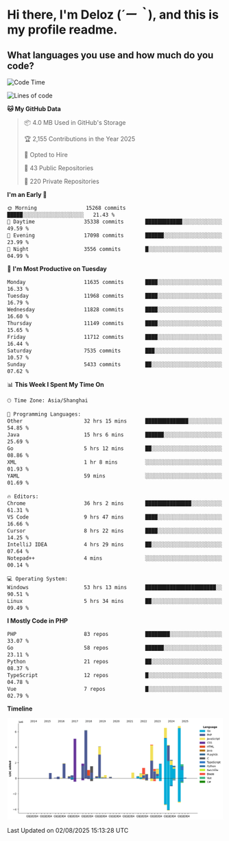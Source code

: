 # **Hi there, I'm Deloz (*´ー｀*), and this is my profile readme.**

## **What languages you use and how much do you code?**

<!--START_SECTION:waka-->
![Code Time](http://img.shields.io/badge/Code%20Time-7%2C028%20hrs%2011%20mins-blue)

![Lines of code](https://img.shields.io/badge/From%20Hello%20World%20I%27ve%20Written-59.7%20million%20lines%20of%20code-blue)

**🐱 My GitHub Data** 

> 📦 4.0 MB Used in GitHub's Storage 
 > 
> 🏆 2,155 Contributions in the Year 2025
 > 
> 💼 Opted to Hire
 > 
> 📜 43 Public Repositories 
 > 
> 🔑 220 Private Repositories 
 > 
**I'm an Early 🐤** 

```text
🌞 Morning                15268 commits       █████░░░░░░░░░░░░░░░░░░░░   21.43 % 
🌆 Daytime                35338 commits       ████████████░░░░░░░░░░░░░   49.59 % 
🌃 Evening                17098 commits       ██████░░░░░░░░░░░░░░░░░░░   23.99 % 
🌙 Night                  3556 commits        █░░░░░░░░░░░░░░░░░░░░░░░░   04.99 % 
```
📅 **I'm Most Productive on Tuesday** 

```text
Monday                   11635 commits       ████░░░░░░░░░░░░░░░░░░░░░   16.33 % 
Tuesday                  11968 commits       ████░░░░░░░░░░░░░░░░░░░░░   16.79 % 
Wednesday                11828 commits       ████░░░░░░░░░░░░░░░░░░░░░   16.60 % 
Thursday                 11149 commits       ████░░░░░░░░░░░░░░░░░░░░░   15.65 % 
Friday                   11712 commits       ████░░░░░░░░░░░░░░░░░░░░░   16.44 % 
Saturday                 7535 commits        ███░░░░░░░░░░░░░░░░░░░░░░   10.57 % 
Sunday                   5433 commits        ██░░░░░░░░░░░░░░░░░░░░░░░   07.62 % 
```


📊 **This Week I Spent My Time On** 

```text
🕑︎ Time Zone: Asia/Shanghai

💬 Programming Languages: 
Other                    32 hrs 15 mins      ██████████████░░░░░░░░░░░   54.85 % 
Java                     15 hrs 6 mins       ██████░░░░░░░░░░░░░░░░░░░   25.69 % 
Go                       5 hrs 12 mins       ██░░░░░░░░░░░░░░░░░░░░░░░   08.86 % 
XML                      1 hr 8 mins         ░░░░░░░░░░░░░░░░░░░░░░░░░   01.93 % 
YAML                     59 mins             ░░░░░░░░░░░░░░░░░░░░░░░░░   01.69 % 

🔥 Editors: 
Chrome                   36 hrs 2 mins       ███████████████░░░░░░░░░░   61.31 % 
VS Code                  9 hrs 47 mins       ████░░░░░░░░░░░░░░░░░░░░░   16.66 % 
Cursor                   8 hrs 22 mins       ████░░░░░░░░░░░░░░░░░░░░░   14.25 % 
IntelliJ IDEA            4 hrs 29 mins       ██░░░░░░░░░░░░░░░░░░░░░░░   07.64 % 
Notepad++                4 mins              ░░░░░░░░░░░░░░░░░░░░░░░░░   00.14 % 

💻 Operating System: 
Windows                  53 hrs 13 mins      ███████████████████████░░   90.51 % 
Linux                    5 hrs 34 mins       ██░░░░░░░░░░░░░░░░░░░░░░░   09.49 % 
```

**I Mostly Code in PHP** 

```text
PHP                      83 repos            ████████░░░░░░░░░░░░░░░░░   33.07 % 
Go                       58 repos            ██████░░░░░░░░░░░░░░░░░░░   23.11 % 
Python                   21 repos            ██░░░░░░░░░░░░░░░░░░░░░░░   08.37 % 
TypeScript               12 repos            █░░░░░░░░░░░░░░░░░░░░░░░░   04.78 % 
Vue                      7 repos             █░░░░░░░░░░░░░░░░░░░░░░░░   02.79 % 
```



**Timeline**

![Lines of Code chart](https://raw.githubusercontent.com/deloz/deloz/main/assets/bar_graph.png)


 Last Updated on 02/08/2025 15:13:28 UTC
<!--END_SECTION:waka-->
